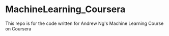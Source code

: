 # MachineLearning_Coursera
This repo is for the code written for Andrew Ng's Machine Learning Course on Coursera

